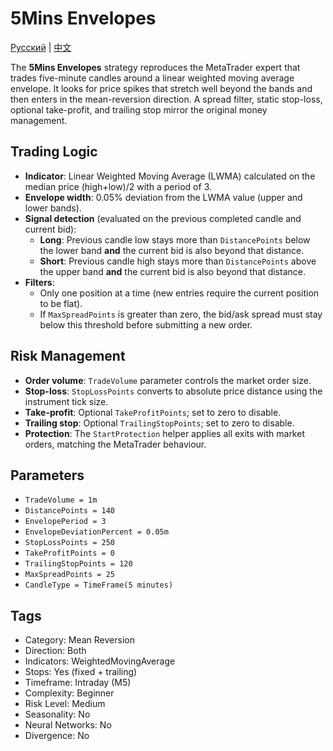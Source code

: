 # 5Mins Envelopes
[Русский](README_ru.md) | [中文](README_cn.md)

The **5Mins Envelopes** strategy reproduces the MetaTrader expert that trades five-minute candles around a linear weighted moving average envelope.
It looks for price spikes that stretch well beyond the bands and then enters in the mean-reversion direction.
A spread filter, static stop-loss, optional take-profit, and trailing stop mirror the original money management.

## Trading Logic
- **Indicator**: Linear Weighted Moving Average (LWMA) calculated on the median price (high+low)/2 with a period of 3.
- **Envelope width**: 0.05% deviation from the LWMA value (upper and lower bands).
- **Signal detection** (evaluated on the previous completed candle and current bid):
  - **Long**: Previous candle low stays more than `DistancePoints` below the lower band **and** the current bid is also beyond that distance.
  - **Short**: Previous candle high stays more than `DistancePoints` above the upper band **and** the current bid is also beyond that distance.
- **Filters**:
  - Only one position at a time (new entries require the current position to be flat).
  - If `MaxSpreadPoints` is greater than zero, the bid/ask spread must stay below this threshold before submitting a new order.

## Risk Management
- **Order volume**: `TradeVolume` parameter controls the market order size.
- **Stop-loss**: `StopLossPoints` converts to absolute price distance using the instrument tick size.
- **Take-profit**: Optional `TakeProfitPoints`; set to zero to disable.
- **Trailing stop**: Optional `TrailingStopPoints`; set to zero to disable.
- **Protection**: The `StartProtection` helper applies all exits with market orders, matching the MetaTrader behaviour.

## Parameters
- `TradeVolume = 1m`
- `DistancePoints = 140`
- `EnvelopePeriod = 3`
- `EnvelopeDeviationPercent = 0.05m`
- `StopLossPoints = 250`
- `TakeProfitPoints = 0`
- `TrailingStopPoints = 120`
- `MaxSpreadPoints = 25`
- `CandleType = TimeFrame(5 minutes)`

## Tags
- Category: Mean Reversion
- Direction: Both
- Indicators: WeightedMovingAverage
- Stops: Yes (fixed + trailing)
- Timeframe: Intraday (M5)
- Complexity: Beginner
- Risk Level: Medium
- Seasonality: No
- Neural Networks: No
- Divergence: No
